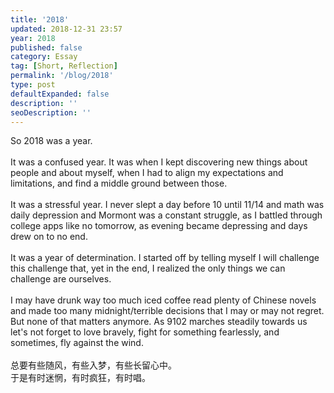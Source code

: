 ```yaml
---
title: '2018'
updated: 2018-12-31 23:57
year: 2018
published: false
category: Essay
tag: [Short, Reflection]
permalink: '/blog/2018'
type: post
defaultExpanded: false
description: ''
seoDescription: ''
---
```


So 2018 was a year. <br><br>
It was a confused year. It was when I kept discovering new things about people and about myself, when I had to align my expectations and limitations, and find a middle ground between those. <br><br>
It was a stressful year. I never slept a day before 10 until 11/14 and math was daily depression and Mormont was a constant struggle, as I battled through college apps like no tomorrow, as evening became depressing and days drew on to no end. <br><br>
It was a year of determination. I started off by telling myself I will challenge this challenge that, yet in the end, I realized the only things we can challenge are ourselves. <br><br>
I may have drunk way too much iced coffee read plenty of Chinese novels and made too many midnight/terrible decisions that I may or may not regret. But none of that matters anymore. As 9102 marches steadily towards us let's not forget to love bravely, fight for something fearlessly, and sometimes, fly against the wind. <br><br>
总要有些随风，有些入梦，有些长留心中。  
于是有时迷惘，有时疯狂，有时唱。
